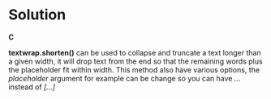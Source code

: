 # Solution

**C**

**textwrap.shorten()** can be used to collapse and truncate a text longer than a given width, it will drop text from the end so that the remaining words plus
the placeholder fit within width. This method also have various options, the *placeholder* argument for example can be change so you can have *...* instead
 of *[...]*
